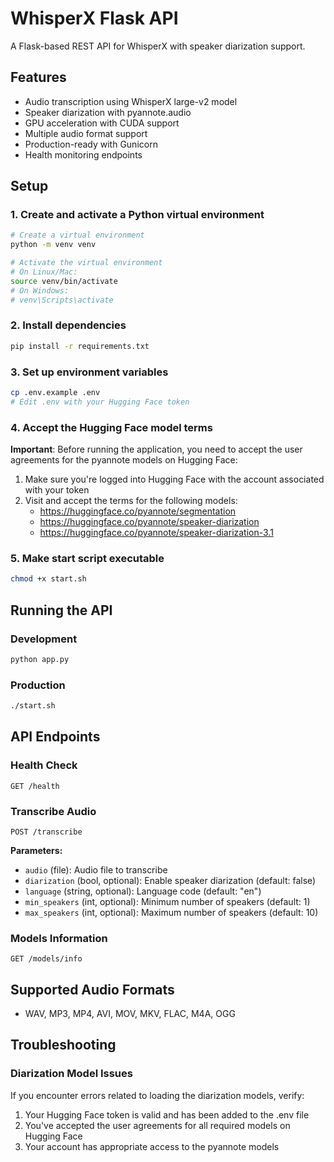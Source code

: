 # WhisperX Flask API

A Flask-based REST API for WhisperX with speaker diarization support.

## Features

- Audio transcription using WhisperX large-v2 model
- Speaker diarization with pyannote.audio
- GPU acceleration with CUDA support
- Multiple audio format support
- Production-ready with Gunicorn
- Health monitoring endpoints

## Setup

### 1. Create and activate a Python virtual environment

```bash
# Create a virtual environment
python -m venv venv

# Activate the virtual environment
# On Linux/Mac:
source venv/bin/activate
# On Windows:
# venv\Scripts\activate
```

### 2. Install dependencies

```bash
pip install -r requirements.txt
```

### 3. Set up environment variables

```bash
cp .env.example .env
# Edit .env with your Hugging Face token
```

### 4. Accept the Hugging Face model terms

**Important**: Before running the application, you need to accept the user agreements for the pyannote models on Hugging Face:

1. Make sure you're logged into Hugging Face with the account associated with your token
2. Visit and accept the terms for the following models:
   - https://huggingface.co/pyannote/segmentation
   - https://huggingface.co/pyannote/speaker-diarization
   - https://huggingface.co/pyannote/speaker-diarization-3.1

### 5. Make start script executable

```bash
chmod +x start.sh
```

## Running the API

### Development
```bash
python app.py
```

### Production
```bash
./start.sh
```

## API Endpoints

### Health Check
```
GET /health
```

### Transcribe Audio
```
POST /transcribe
```

**Parameters:**
- `audio` (file): Audio file to transcribe
- `diarization` (bool, optional): Enable speaker diarization (default: false)
- `language` (string, optional): Language code (default: "en")
- `min_speakers` (int, optional): Minimum number of speakers (default: 1)
- `max_speakers` (int, optional): Maximum number of speakers (default: 10)

### Models Information
```
GET /models/info
```

## Supported Audio Formats

- WAV, MP3, MP4, AVI, MOV, MKV, FLAC, M4A, OGG

## Troubleshooting

### Diarization Model Issues

If you encounter errors related to loading the diarization models, verify:

1. Your Hugging Face token is valid and has been added to the .env file
2. You've accepted the user agreements for all required models on Hugging Face
3. Your account has appropriate access to the pyannote models
